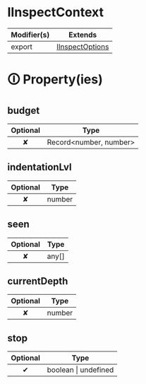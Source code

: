 # IInspectContext

| Modifier(s)                            | Extends                                    |
|----------------------------------------|--------------------------------------------|
| export | [IInspectOptions](https://hamedfathi.gitbook.io/aurelia-2-doc-api/testing/interface/inspect/iinspectoptions) |

# &#128712; Property(ies)

## budget

| Optional                           | Type                         |
|:----------------------------------:|------------------------------|
| ✘ | Record&lt;number, number&gt; |

## indentationLvl

| Optional                           | Type                         |
|:----------------------------------:|------------------------------|
| ✘ | number |

## seen

| Optional                           | Type                         |
|:----------------------------------:|------------------------------|
| ✘ | any[] |

## currentDepth

| Optional                           | Type                         |
|:----------------------------------:|------------------------------|
| ✘ | number |

## stop

| Optional                           | Type                         |
|:----------------------------------:|------------------------------|
| ✔ | boolean &#124; undefined |